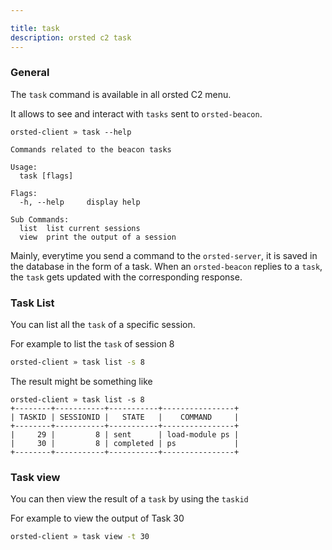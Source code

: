 ```yaml
---

title: task
description: orsted c2 task
---
```


### General

The `task` command is available in all orsted C2 menu.

It allows to see and interact with `tasks` sent to `orsted-beacon`.

```
orsted-client » task --help

Commands related to the beacon tasks

Usage:
  task [flags]

Flags:
  -h, --help     display help

Sub Commands:
  list  list current sessions
  view  print the output of a session
```

Mainly, everytime you send a command to the `orsted-server`, it is saved in the database in the form of a task. When an `orsted-beacon` replies to a `task`, the `task` gets updated with the corresponding response.


### Task List 

You can list all the `task` of a specific session.

For example to list the `task` of session 8

```bash
orsted-client » task list -s 8
```

The result might be something like

```
orsted-client » task list -s 8
+--------+-----------+-----------+----------------+
| TASKID | SESSIONID |   STATE   |    COMMAND     |
+--------+-----------+-----------+----------------+
|     29 |         8 | sent      | load-module ps |
|     30 |         8 | completed | ps             |
+--------+-----------+-----------+----------------+
```

### Task view

You can then view the result of a `task` by using the `taskid`

For example to view the output of Task 30

```bash
orsted-client » task view -t 30
```

